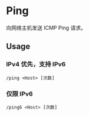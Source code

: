 # Ping

向网络主机发送 ICMP Ping 请求。

## Usage

### IPv4 优先，支持 IPv6

```
/ping <Host> [次数]
```

### 仅限 IPv6

```
/ping6 <Host> [次数]
```
